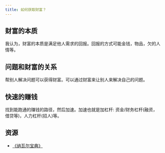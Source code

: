 ```yaml
---
title: 如何获取财富？
---
```


## 财富的本质
我认为，财富的本质是满足他人需求的回报。回报的方式可能金钱，物品，欠的人情等。

## 问题和财富的关系
帮别人解决问题可以获得财富。可以通过财富来让别人来解决自己的问题。

## 快速的赚钱
找到能跑通的赚钱的路径，然后加速。加速也就是加杠杆: 资金/财务杠杆(融资，借贷等)，人力杠杆(招人)等。

## 资源
* [《纳瓦尔宝典》](../t/the-almanack-of-naval-ravikant.md)

